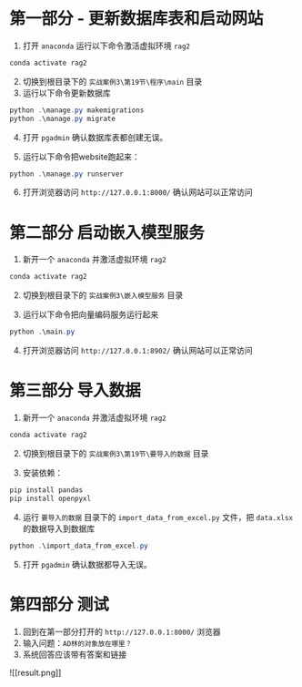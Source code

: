 # 第一部分 - 更新数据库表和启动网站
1. 打开 `anaconda` 运行以下命令激活虚拟环境 `rag2`

```powershell
conda activate rag2
```

2. 切换到根目录下的 `实战案例3\第19节\程序\main` 目录
3. 运行以下命令更新数据库

```powershell
python .\manage.py makemigrations
python .\manage.py migrate
```

4. 打开 `pgadmin` 确认数据库表都创建无误。

5. 运行以下命令把website跑起来：

```powershell
python .\manage.py runserver
```

6. 打开浏览器访问 `http://127.0.0.1:8000/` 确认网站可以正常访问

# 第二部分 启动嵌入模型服务

1. 新开一个 `anaconda` 并激活虚拟环境 `rag2`

```powershell
conda activate rag2
```

2. 切换到根目录下的 `实战案例3\嵌入模型服务` 目录

3. 运行以下命令把向量编码服务运行起来

```powershell
python .\main.py
```

4. 打开浏览器访问 `http://127.0.0.1:8902/` 确认网站可以正常访问

# 第三部分 导入数据

1. 新开一个 `anaconda` 并激活虚拟环境 `rag2`

```powershell
conda activate rag2
```

2. 切换到根目录下的 `实战案例3\第19节\要导入的数据` 目录

3. 安装依赖：

```powershell
pip install pandas
pip install openpyxl
```

4. 运行 `要导入的数据` 目录下的 `import_data_from_excel.py` 文件，把 `data.xlsx` 的数据导入到数据库

```powershell
python .\import_data_from_excel.py
```

5. 打开 `pgadmin` 确认数据都导入无误。

# 第四部分 测试

1. 回到在第一部分打开的 `http://127.0.0.1:8000/` 浏览器
2. 输入问题：`AD林的对象放在哪里？`
3. 系统回答应该带有答案和链接

![[result.png]]
